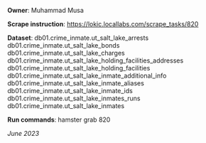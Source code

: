 **Owner**: Muhammad Musa
 
**Scrape instruction**:  https://lokic.locallabs.com/scrape_tasks/820

**Dataset**:   db01.crime_inmate.ut_salt_lake_arrests
               db01.crime_inmate.ut_salt_lake_bonds
               db01.crime_inmate.ut_salt_lake_charges
               db01.crime_inmate.ut_salt_lake_holding_facilities_addresses
               db01.crime_inmate.ut_salt_lake_holding_facilities
               db01.crime_inmate.ut_salt_lake_inmate_additional_info
               db01.crime_inmate.ut_salt_lake_inmate_aliases
               db01.crime_inmate.ut_salt_lake_inmate_ids
               db01.crime_inmate.ut_salt_lake_inmates_runs
               db01.crime_inmate.ut_salt_lake_inmates

**Run commands**: hamster grab 820

_June 2023_
